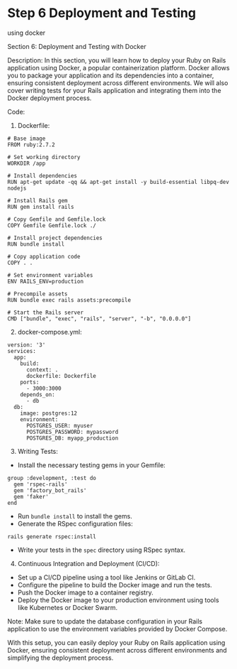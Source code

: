 # Step 6  Deployment and Testing

using docker


Section 6: Deployment and Testing with Docker

Description:
In this section, you will learn how to deploy your Ruby on Rails application using Docker, a popular containerization platform. Docker allows you to package your application and its dependencies into a container, ensuring consistent deployment across different environments. We will also cover writing tests for your Rails application and integrating them into the Docker deployment process.

Code:

1. Dockerfile:
```
# Base image
FROM ruby:2.7.2

# Set working directory
WORKDIR /app

# Install dependencies
RUN apt-get update -qq && apt-get install -y build-essential libpq-dev nodejs

# Install Rails gem
RUN gem install rails

# Copy Gemfile and Gemfile.lock
COPY Gemfile Gemfile.lock ./

# Install project dependencies
RUN bundle install

# Copy application code
COPY . .

# Set environment variables
ENV RAILS_ENV=production

# Precompile assets
RUN bundle exec rails assets:precompile

# Start the Rails server
CMD ["bundle", "exec", "rails", "server", "-b", "0.0.0.0"]
```

2. docker-compose.yml:
```
version: '3'
services:
  app:
    build:
      context: .
      dockerfile: Dockerfile
    ports:
      - 3000:3000
    depends_on:
      - db
  db:
    image: postgres:12
    environment:
      POSTGRES_USER: myuser
      POSTGRES_PASSWORD: mypassword
      POSTGRES_DB: myapp_production
```

3. Writing Tests:
- Install the necessary testing gems in your Gemfile:
```
group :development, :test do
  gem 'rspec-rails'
  gem 'factory_bot_rails'
  gem 'faker'
end
```
- Run `bundle install` to install the gems.
- Generate the RSpec configuration files:
```
rails generate rspec:install
```
- Write your tests in the `spec` directory using RSpec syntax.

4. Continuous Integration and Deployment (CI/CD):
- Set up a CI/CD pipeline using a tool like Jenkins or GitLab CI.
- Configure the pipeline to build the Docker image and run the tests.
- Push the Docker image to a container registry.
- Deploy the Docker image to your production environment using tools like Kubernetes or Docker Swarm.

Note: Make sure to update the database configuration in your Rails application to use the environment variables provided by Docker Compose.

With this setup, you can easily deploy your Ruby on Rails application using Docker, ensuring consistent deployment across different environments and simplifying the deployment process.